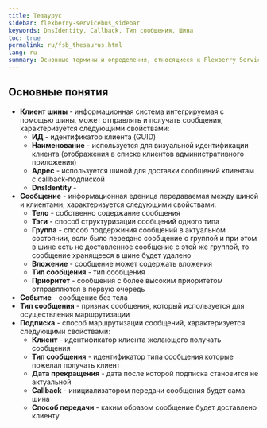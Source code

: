 ```yaml
---
title: Тезаурус
sidebar: flexberry-servicebus_sidebar
keywords: DnsIdentity, Callback, Тип сообщения, Шина
toc: true
permalink: ru/fsb_thesaurus.html
lang: ru
summary: Основные термины и определения, относящиеся к Flexberry Service Bus.
---
```


## Основные понятия

* **Клиент шины** - информационная система интегрируемая с помощью шины, может отправлять и получать сообщения, характеризуется следующими свойствами:
  * **ИД** - идентификатор клиента (GUID)
  * **Наименование** - используется для визуальной идентификации клиента (отображения в списке клиентов административного приложения)
  * **Адрес** - используется шиной для доставки сообщений клиентам с callback-подпиской
  * **DnsIdentity** - 
* **Сообщение** - информационная еденица передаваемая между шиной и клиентами, характеризуется следующими свойствами:
  * **Тело** - собственно содержание сообщения
  * **Тэги** - способ структуризации сообщений одного типа
  * **Группа** - способ поддержиния сообщений в актуальном состоянии, если было передано сообщение с группой и при этом в шине есть не доставленное сообщение с этой же группой, то сообщение хранящееся в шине будет удалено
  * **Вложение** - сообщение может содержать вложения
  * **Тип сообщения** - тип сообщения
  * **Приоритет** - сообщения с более высоким приоритетом отправляются в первую очередь
* **Событие** - сообщение без тела
* **Тип сообщения** - признак сообщения, который используется для осуществления маршрутизации
* **Подписка** - способ маршрутизации сообщений, характеризуется следующими свойствами:
  * **Клиент** - идентификатор клиента желающего получать сообщения
  * **Тип сообщения** - идентификатор типа сообщения которые пожелал получать клиент
  * **Дата прекращения** - дата после которой подписка становится не актуальной
  * **Callback** - инициализатором передачи сообщения будет сама шина
  * **Способ передачи** - каким образом сообщение будет доставлено клиенту
